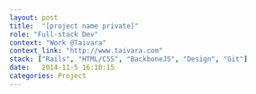 ```yaml
---
layout: post
title:  "[project name private]"
role: "Full-stack Dev"
context: "Work @Taivara"
context_link: "http://www.taivara.com"
stack: ["Rails", "HTML/CSS", "BackboneJS", "Design", "Git"]
date:   2014-11-5 16:10:15
categories: Project
---
```


